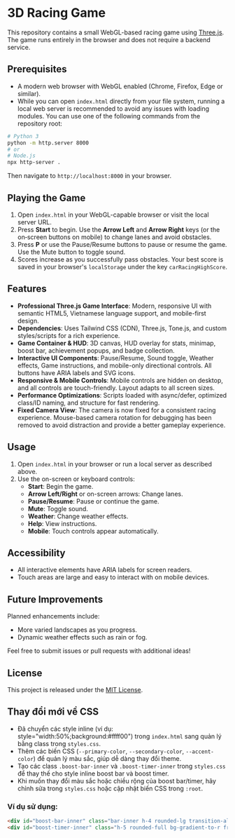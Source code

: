 # 3D Racing Game

This repository contains a small WebGL-based racing game using [Three.js](https://threejs.org/). The game runs entirely in the browser and does not require a backend service.

## Prerequisites

- A modern web browser with WebGL enabled (Chrome, Firefox, Edge or similar).
- While you can open `index.html` directly from your file system, running a local web server is recommended to avoid any issues with loading modules. You can use one of the following commands from the repository root:

```bash
# Python 3
python -m http.server 8000
# or
# Node.js
npx http-server .
```

Then navigate to `http://localhost:8000` in your browser.

## Playing the Game

1. Open `index.html` in your WebGL-capable browser or visit the local server URL.
2. Press **Start** to begin. Use the **Arrow Left** and **Arrow Right** keys (or the on‑screen buttons on mobile) to change lanes and avoid obstacles.
3. Press **P** or use the Pause/Resume buttons to pause or resume the game. Use the Mute button to toggle sound.
4. Scores increase as you successfully pass obstacles. Your best score is saved in your browser's `localStorage` under the key `carRacingHighScore`.

## Features

- **Professional Three.js Game Interface**: Modern, responsive UI with semantic HTML5, Vietnamese language support, and mobile-first design.
- **Dependencies**: Uses Tailwind CSS (CDN), Three.js, Tone.js, and custom styles/scripts for a rich experience.
- **Game Container & HUD**: 3D canvas, HUD overlay for stats, minimap, boost bar, achievement popups, and badge collection.
- **Interactive UI Components**: Pause/Resume, Sound toggle, Weather effects, Game instructions, and mobile-only directional controls. All buttons have ARIA labels and SVG icons.
- **Responsive & Mobile Controls**: Mobile controls are hidden on desktop, and all controls are touch-friendly. Layout adapts to all screen sizes.
- **Performance Optimizations**: Scripts loaded with async/defer, optimized class/ID naming, and structure for fast rendering.
- **Fixed Camera View**: The camera is now fixed for a consistent racing experience. Mouse-based camera rotation for debugging has been removed to avoid distraction and provide a better gameplay experience.

## Usage

1. Open `index.html` in your browser or run a local server as described above.
2. Use the on-screen or keyboard controls:
   - **Start**: Begin the game.
   - **Arrow Left/Right** or on-screen arrows: Change lanes.
   - **Pause/Resume**: Pause or continue the game.
   - **Mute**: Toggle sound.
   - **Weather**: Change weather effects.
   - **Help**: View instructions.
   - **Mobile**: Touch controls appear automatically.

## Accessibility

- All interactive elements have ARIA labels for screen readers.
- Touch areas are large and easy to interact with on mobile devices.

## Future Improvements

Planned enhancements include:

- More varied landscapes as you progress.
- Dynamic weather effects such as rain or fog.

Feel free to submit issues or pull requests with additional ideas!

## License

This project is released under the [MIT License](LICENSE).

## Thay đổi mới về CSS
- Đã chuyển các style inline (ví dụ: style="width:50%;background:#ffff00") trong `index.html` sang quản lý bằng class trong `styles.css`.
- Thêm các biến CSS (`--primary-color`, `--secondary-color`, `--accent-color`) để quản lý màu sắc, giúp dễ dàng thay đổi theme.
- Tạo các class `.boost-bar-inner` và `.boost-timer-inner` trong `styles.css` để thay thế cho style inline boost bar và boost timer.
- Khi muốn thay đổi màu sắc hoặc chiều rộng của boost bar/timer, hãy chỉnh sửa trong `styles.css` hoặc cập nhật biến CSS trong `:root`.

### Ví dụ sử dụng:
```html
<div id="boost-bar-inner" class="bar-inner h-4 rounded-lg transition-all boost-bar-inner"></div>
<div id="boost-timer-inner" class="h-5 rounded-full bg-gradient-to-r from-yellow-300 to-pink-400 transition-all boost-timer-inner"></div>
```
